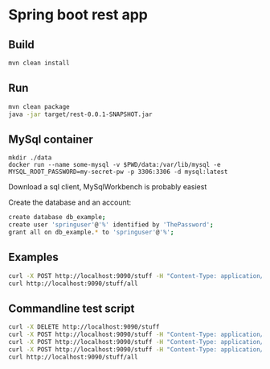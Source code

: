 # Spring boot rest app

## Build

```bash
mvn clean install
```

## Run

```bash
mvn clean package
java -jar target/rest-0.0.1-SNAPSHOT.jar
```

## MySql container

    mkdir ./data
    docker run --name some-mysql -v $PWD/data:/var/lib/mysql -e MYSQL_ROOT_PASSWORD=my-secret-pw -p 3306:3306 -d mysql:latest
    
Download a sql client, MySqlWorkbench is probably easiest

Create the database and an account:

```bash
create database db_example;
create user 'springuser'@'%' identified by 'ThePassword';
grant all on db_example.* to 'springuser'@'%'; 
```    

## Examples
```bash
curl -X POST http://localhost:9090/stuff -H "Content-Type: application/json" --data '{"id":3,"description":"id3desc"}' 
curl http://localhost:9090/stuff/all
```
    
## Commandline test script
```bash
curl -X DELETE http://localhost:9090/stuff
curl -X POST http://localhost:9090/stuff -H "Content-Type: application/json" --data '{"id":1,"description":"id1desc"}' 
curl -X POST http://localhost:9090/stuff -H "Content-Type: application/json" --data '{"id":2,"description":"id2desc"}' 
curl -X POST http://localhost:9090/stuff -H "Content-Type: application/json" --data '{"id":3,"description":"id3desc"}' 
curl http://localhost:9090/stuff/all
```

     
